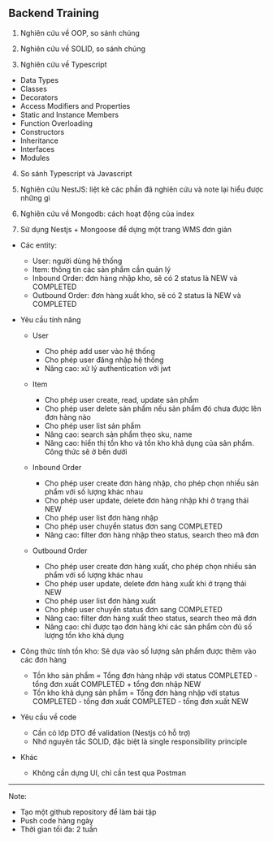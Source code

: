 ## Backend Training

1. Nghiên cứu về OOP, so sánh chúng

2. Nghiên cứu về SOLID, so sánh chúng

3. Nghiên cứu về Typescript

- Data Types
- Classes
- Decorators
- Access Modifiers and Properties
- Static and Instance Members
- Function Overloading
- Constructors
- Inheritance
- Interfaces
- Modules

4. So sánh Typescript và Javascript

5. Nghiên cứu NestJS: liệt kê các phần đã nghiên cứu và note lại hiểu được những gì

6. Nghiên cứu về Mongodb: cách hoạt động của index

7. Sử dụng Nestjs + Mongoose để dựng một trang WMS đơn giản

- Các entity:

  - User: người dùng hệ thống
  - Item: thông tin các sản phẩm cần quản lý
  - Inbound Order: đơn hàng nhập kho, sẽ có 2 status là NEW và COMPLETED
  - Outbound Order: đơn hàng xuất kho, sẽ có 2 status là NEW và COMPLETED

- Yêu cầu tính năng

  - User

    - Cho phép add user vào hệ thống
    - Cho phép user đăng nhập hệ thống
    - Nâng cao: xử lý authentication với jwt

  - Item

    - Cho phép user create, read, update sản phẩm
    - Cho phép user delete sản phẩm nếu sản phẩm đó chưa được lên đơn hàng nào
    - Cho phép user list sản phẩm
    - Nâng cao: search sản phẩm theo sku, name
    - Nâng cao: hiển thị tồn kho và tồn kho khả dụng của sản phẩm. Công thức sẽ ở bên dưới

  - Inbound Order

    - Cho phép user create đơn hàng nhập, cho phép chọn nhiều sản phẩm với số lượng khác nhau
    - Cho phép user update, delete đơn hàng nhập khi ở trạng thái NEW
    - Cho phép user list đơn hàng nhập
    - Cho phép user chuyển status đơn sang COMPLETED
    - Nâng cao: filter đơn hàng nhập theo status, search theo mã đơn

  - Outbound Order
    - Cho phép user create đơn hàng xuất, cho phép chọn nhiều sản phẩm với số lượng khác nhau
    - Cho phép user update, delete đơn hàng xuất khi ở trạng thái NEW
    - Cho phép user list đơn hàng xuất
    - Cho phép user chuyển status đơn sang COMPLETED
    - Nâng cao: filter đơn hàng xuất theo status, search theo mã đơn
    - Nâng cao: chỉ được tạo đơn hàng khi các sản phẩm còn đủ số lượng tồn kho khả dụng

- Công thức tính tồn kho: Sẽ dựa vào số lượng sản phẩm được thêm vào các đơn hàng

  - Tồn kho sản phẩm = Tổng đơn hàng nhập với status COMPLETED - tổng đơn xuất COMPLETED + tổng đơn nhập NEW
  - Tồn kho khả dụng sản phẩm = Tổng đơn hàng nhập với status COMPLETED - tổng đơn xuất COMPLETED - tổng đơn xuất NEW

- Yêu cầu về code

  - Cần có lớp DTO để validation (Nestjs có hỗ trợ)
  - Nhớ nguyên tắc SOLID, đặc biệt là single responsibility principle

- Khác
  - Không cần dựng UI, chỉ cần test qua Postman

---

Note:

- Tạo một github repository để làm bài tập
- Push code hàng ngày
- Thời gian tối đa: 2 tuần
